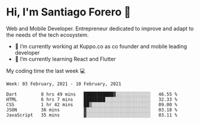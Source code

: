 # Hi, I'm Santiago Forero 👋
Web and Mobile Developer. Entrepreneur dedicated to improve and adapt to the needs of the tech ecosystem.

- 🔭 I’m currently working at Kuppo.co as co founder and mobile leading developer
- 🌱 I’m currently learning React and Flutter

My coding time the last week 💻
<!--START_SECTION:waka-->
```text
Week: 03 February, 2021 - 10 February, 2021

Dart         8 hrs 49 mins   ███████████▓░░░░░░░░░░░░░   46.55 % 
HTML         6 hrs 7 mins    ████████░░░░░░░░░░░░░░░░░   32.33 % 
CSS          1 hr 42 mins    ██▒░░░░░░░░░░░░░░░░░░░░░░   09.00 % 
JSON         36 mins         ▓░░░░░░░░░░░░░░░░░░░░░░░░   03.18 % 
JavaScript   35 mins         ▓░░░░░░░░░░░░░░░░░░░░░░░░   03.11 % 
```
<!--END_SECTION:waka-->
